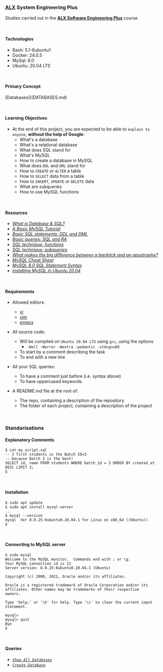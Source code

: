 ### [ALX](https://www.alxafrica.com/) System Engineering Plus

Studies carried out in the **[ALX Software Engineering Plus](https://www.alxafrica.com/software-engineering-plus/)** course

<br />

#### Technologies

* Bash:     5.1-6ubuntu1
* Docker:   24.0.5
* MySql:    8.0
* Ubuntu:   20.04 LTS

<br />

#### Primary Concept

[Databases])(DATABASES.md)

<br />

#### Learning Objectives

* At the end of this project, you are expected to be able to `explain to anyone`, **without the help of Google**:
    * What's a database
    * What's a relational database
    * What does SQL stand for
    * What's MySQL
    * How to create a database in MySQL
    * What does `DDL` and `DML` stand for
    * How to `CREATE` or `ALTER` a table
    * How to `SELECT` data from a table
    * How to `INSERT`, `UPDATE` or `DELETE` data
    * What are subqueries
    * How to use MySQL functions

<br />

#### Resources

* _[What is Database & SQL?](https://www.youtube.com/watch?v=FR4QIeZaPeM)_
* _[A Basic MySQL Tutorial](https://www.digitalocean.com/community/tutorials/how-to-install-mysql-on-ubuntu-20-04)_
* _[Basic SQL statements: DDL and DML](https://web.csulb.edu/colleges/coe/cecs/dbdesign/dbdesign.php?page=sql/ddldml.php)_
* _[Basic queries: SQL and RA](https://web.csulb.edu/colleges/coe/cecs/dbdesign/dbdesign.php?page=sql/queries.php)_
* _[SQL technique: functions](https://web.csulb.edu/colleges/coe/cecs/dbdesign/dbdesign.php?page=sql/functions.php)_
* _[SQL technique: subqueries](https://web.csulb.edu/colleges/coe/cecs/dbdesign/dbdesign.php?page=sql/subqueries.php)_
* _[What makes the big difference between a backtick and an apostrophe?](https://stackoverflow.com/questions/29402361/what-makes-the-big-difference-between-a-backtick-and-an-apostrophe/29402458)_
* _[MySQL Cheat Sheet](https://intellipaat.com/mediaFiles/2019/02/SQL-Commands-Cheat-Sheet.pdf?US)_
* _[MySQL 8.0 SQL Statement Syntax](https://dev.mysql.com/doc/refman/8.0/en/sql-statements.html)_
* _[installing MySQL in Ubuntu 20.04](https://phoenixnap.com/kb/install-mysql-ubuntu-20-04)_

<br />

#### Requirements

* Allowed editors:
    * _[vi](https://www.geeksforgeeks.org/vi-editor-unix/)_
    * _[vim](https://www.geeksforgeeks.org/getting-started-with-vim-editor-in-linux/)_
    * _[emacs](https://www.geeksforgeeks.org/emacs-command-in-linux-with-examples/)_

* All source code:
    * Will be compiled on `Ubuntu 20.04 LTS` using `gcc`, using the options
        * `-Wall -Werror -Wextra -pedantic -std=gnu89`
    * To start by a comment describing the task
    * To end with a new line

* All your SQL queries:
    * To have a comment just before (i.e. syntax above)
    * To have uppercased keywords

* A README.md file at the root of:
    * The repo, containing a description of the repository
    * The folder of each project, containing a description of the project

<br />

### Standarisations

#### Explanatory Comments

```
$ cat my_script.sql
-- 3 first students in the Batch ID=3
-- because Batch 3 is the best!
SELECT id, name FROM students WHERE batch_id = 3 ORDER BY created_at DESC LIMIT 3;
$
```

<br />

#### Installation

```
$ sudo apt update
$ sudo apt install mysql-server
...
$ mysql --version
mysql  Ver 8.0.25-0ubuntu0.20.04.1 for Linux on x86_64 ((Ubuntu))
$
```

<br />

#### Connecting to MySQL server

```
$ sudo mysql
Welcome to the MySQL monitor.  Commands end with ; or \g.
Your MySQL connection id is 11
Server version: 8.0.25-0ubuntu0.20.04.1 (Ubuntu)

Copyright (c) 2000, 2021, Oracle and/or its affiliates.

Oracle is a registered trademark of Oracle Corporation and/or its
affiliates. Other names may be trademarks of their respective
owners.

Type 'help;' or '\h' for help. Type '\c' to clear the current input statement.

mysql>
mysql> quit
Bye
$
```

<br />

#### Queries

* _[`Show All Databases`](0-list_databases.sql)_
* _[`Create Database`](1-create_database_if_missing.sql)_

<br />
